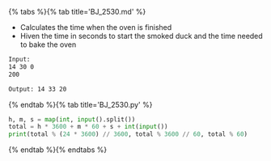 {% tabs %}{% tab title='BJ_2530.md' %}

* Calculates the time when the oven is finished
* Hiven the time in seconds to start the smoked duck and the time needed to bake the oven

```txt
Input:
14 30 0
200

Output: 14 33 20
```

{% endtab %}{% tab title='BJ_2530.py' %}

```py
h, m, s = map(int, input().split())
total = h * 3600 + m * 60 + s + int(input())
print(total % (24 * 3600) // 3600, total % 3600 // 60, total % 60)
```

{% endtab %}{% endtabs %}
